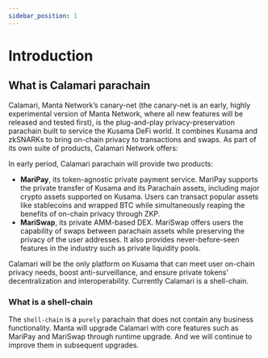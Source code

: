 ```yaml
---
sidebar_position: 1
---
```


# Introduction

## What is Calamari parachain
Calamari, Manta Network’s canary-net (the canary-net is an early, highly experimental version of Manta Network, where all new features will be released and tested first), is the plug-and-play privacy-preservation parachain built to service the Kusama DeFi world. It combines Kusama and zkSNARKs to bring on-chain privacy to transactions and swaps. As part of its own suite of products, Calamari Network offers:

In early period, Calamari parachain will provide two products:
* **MariPay**, its token-agnostic private payment service. MariPay supports the private transfer of Kusama and its Parachain assets, including major crypto assets supported on Kusama. Users can transact popular assets like stablecoins and wrapped BTC while simultaneously reaping the benefits of on-chain privacy through ZKP.
* **MariSwap**, its private AMM-based DEX. MariSwap offers users the capability of swaps between parachain assets while preserving the privacy of the user addresses. It also provides never-before-seen features in the industry such as private liquidity pools.

Calamari will be the only platform on Kusama that can meet user on-chain privacy needs, boost anti-surveillance, and ensure private tokens’ decentralization and interoperability. Currently Calamari is a shell-chain.

### What is a shell-chain 

The `shell-chain` is a `purely` parachain that does not contain any business functionality. Manta will upgrade Calamari with core features such as MariPay and MariSwap through runtime upgrade. And we will continue to improve them in subsequent upgrades.